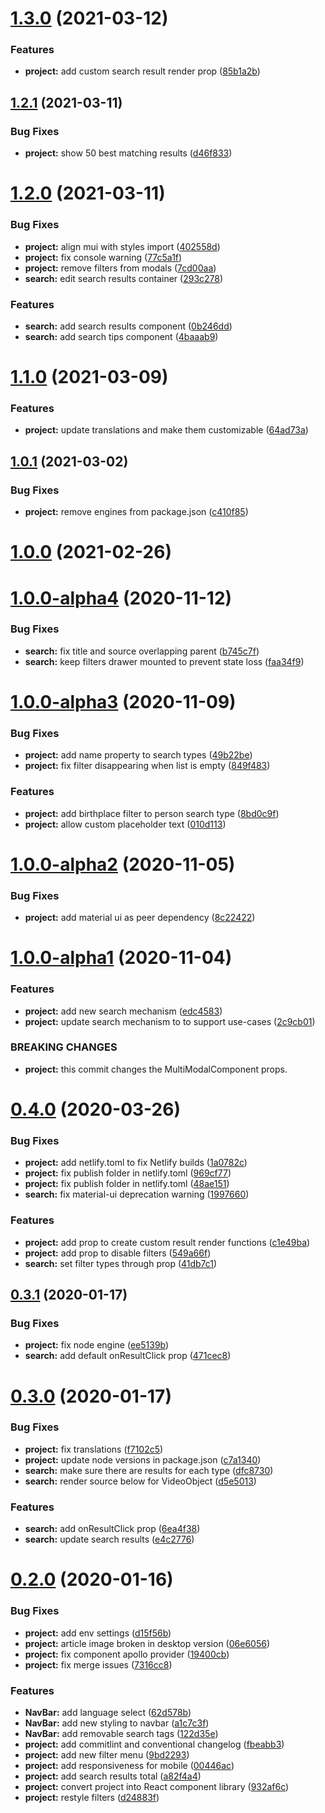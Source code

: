 # [1.3.0](https://github.com/Videodock/trompa-multimodal-component/compare/v1.2.1...v1.3.0) (2021-03-12)


### Features

* **project:** add custom search result render prop ([85b1a2b](https://github.com/Videodock/trompa-multimodal-component/commit/85b1a2b5f03bccbe866224d5148101eb5d6784eb))



## [1.2.1](https://github.com/Videodock/trompa-multimodal-component/compare/v1.2.0...v1.2.1) (2021-03-11)


### Bug Fixes

* **project:** show 50 best matching results ([d46f833](https://github.com/Videodock/trompa-multimodal-component/commit/d46f833bf1ba155b6186ffe59935f57881a15118))



# [1.2.0](https://github.com/Videodock/trompa-multimodal-component/compare/v1.1.0...v1.2.0) (2021-03-11)


### Bug Fixes

* **project:** align mui with styles import ([402558d](https://github.com/Videodock/trompa-multimodal-component/commit/402558db463958d38a1f88ff27c8a61d6861f7d1))
* **project:** fix console warning ([77c5a1f](https://github.com/Videodock/trompa-multimodal-component/commit/77c5a1f93f286ddd171435843823dee0eed18274))
* **project:** remove filters from modals ([7cd00aa](https://github.com/Videodock/trompa-multimodal-component/commit/7cd00aaed50f9043529b3ab300e2688a2cb338e1))
* **search:** edit search results container ([293c278](https://github.com/Videodock/trompa-multimodal-component/commit/293c27888f7f3459db23842f4d0ac514219fdfca))


### Features

* **search:** add search results component ([0b246dd](https://github.com/Videodock/trompa-multimodal-component/commit/0b246dd488925af31ec49a886938bd047bbe9a96))
* **search:** add search tips component ([4baaab9](https://github.com/Videodock/trompa-multimodal-component/commit/4baaab9e10a0d6215392c86356d72a855736e5a6))



# [1.1.0](https://github.com/Videodock/trompa-multimodal-component/compare/v1.0.1...v1.1.0) (2021-03-09)


### Features

* **project:** update translations and make them customizable ([64ad73a](https://github.com/Videodock/trompa-multimodal-component/commit/64ad73aedbe6ecfa0933ecb0a9a14fb67a598d1c))



## [1.0.1](https://github.com/Videodock/trompa-multimodal-component/compare/v1.0.0...v1.0.1) (2021-03-02)


### Bug Fixes

* **project:** remove engines from package.json ([c410f85](https://github.com/Videodock/trompa-multimodal-component/commit/c410f8593d542fcc4098da51f2d8f888fc7061c8))



# [1.0.0](https://github.com/Videodock/trompa-multimodal-component/compare/v1.0.0-alpha4...v1.0.0) (2021-02-26)



# [1.0.0-alpha4](https://github.com/Videodock/trompa-multimodal-component/compare/v1.0.0-alpha3...v1.0.0-alpha4) (2020-11-12)


### Bug Fixes

* **search:** fix title and source overlapping parent ([b745c7f](https://github.com/Videodock/trompa-multimodal-component/commit/b745c7fb01a3fd6c13edcc1a29ba69067322cffa))
* **search:** keep filters drawer mounted to prevent state loss ([faa34f9](https://github.com/Videodock/trompa-multimodal-component/commit/faa34f9552106b12d69f85dc66a82b71a563c5fe))



# [1.0.0-alpha3](https://github.com/Videodock/trompa-multimodal-component/compare/v1.0.0-alpha2...v1.0.0-alpha3) (2020-11-09)


### Bug Fixes

* **project:** add name property to search types ([49b22be](https://github.com/Videodock/trompa-multimodal-component/commit/49b22befe3054a3e4a9b36d26b9801d60e46be49))
* **project:** fix filter disappearing when list is empty ([849f483](https://github.com/Videodock/trompa-multimodal-component/commit/849f483f0b3f815d1f232f723b0c484ddad6f273))


### Features

* **project:** add birthplace filter to person search type ([8bd0c9f](https://github.com/Videodock/trompa-multimodal-component/commit/8bd0c9f4343e4d45cda45a97f08f30a0af15e4a4))
* **project:** allow custom placeholder text ([010d113](https://github.com/Videodock/trompa-multimodal-component/commit/010d1131a9e9ae9e6729240b03ba2aa6ea670beb))



# [1.0.0-alpha2](https://github.com/Videodock/trompa-multimodal-component/compare/v1.0.0-alpha1...v1.0.0-alpha2) (2020-11-05)


### Bug Fixes

* **project:** add material ui as peer dependency ([8c22422](https://github.com/Videodock/trompa-multimodal-component/commit/8c22422d03b9a4761822f2046da75e14662926c7))



# [1.0.0-alpha1](https://github.com/Videodock/trompa-multimodal-component/compare/v0.4.0...v1.0.0-alpha1) (2020-11-04)


### Features

* **project:** add new search mechanism ([edc4583](https://github.com/Videodock/trompa-multimodal-component/commit/edc45833e2ab97f2baae0f62736120e1013238f5))
* **project:** update search mechanism to to support use-cases ([2c9cb01](https://github.com/Videodock/trompa-multimodal-component/commit/2c9cb01e05d18992ed8bf6f849198e11358ae21e))


### BREAKING CHANGES

* **project:** this commit changes the MultiModalComponent props.



# [0.4.0](https://github.com/Videodock/trompa-multimodal-component/compare/v0.3.1...v0.4.0) (2020-03-26)


### Bug Fixes

* **project:** add netlify.toml to fix Netlify builds ([1a0782c](https://github.com/Videodock/trompa-multimodal-component/commit/1a0782ca735eefd62b66a0632eaaec37f58b13b6))
* **project:** fix publish folder in netlify.toml ([969cf77](https://github.com/Videodock/trompa-multimodal-component/commit/969cf7762cbff18b5179038be73ae7a60b8da119))
* **project:** fix publish folder in netlify.toml ([48ae151](https://github.com/Videodock/trompa-multimodal-component/commit/48ae1518b1be45fd0549ce3c77bee7f103e0a96e))
* **search:** fix material-ui deprecation warning ([1997660](https://github.com/Videodock/trompa-multimodal-component/commit/19976609bbd5c68fd74f2f9272c58a9841ea22f9))


### Features

* **project:** add prop to create custom result render functions ([c1e49ba](https://github.com/Videodock/trompa-multimodal-component/commit/c1e49ba934ebd8dcb1d09844278894a966a18269))
* **project:** add prop to disable filters ([549a66f](https://github.com/Videodock/trompa-multimodal-component/commit/549a66f3f39a55a56ff1d2f425c6be5270a0eebd))
* **search:** set filter types through prop ([41db7c1](https://github.com/Videodock/trompa-multimodal-component/commit/41db7c1b07d926b5e264dcb72895993802056753))



## [0.3.1](https://github.com/Videodock/trompa-multimodal-component/compare/v0.3.0...v0.3.1) (2020-01-17)


### Bug Fixes

* **project:** fix node engine ([ee5139b](https://github.com/Videodock/trompa-multimodal-component/commit/ee5139b93d8d2af99f679abfddcd9b1f78c755f8))
* **search:** add default onResultClick prop ([471cec8](https://github.com/Videodock/trompa-multimodal-component/commit/471cec85731ede7f960f28d98a7b1c8b6ba55d0a))



# [0.3.0](https://github.com/Videodock/trompa-multimodal-component/compare/v0.2.0...v0.3.0) (2020-01-17)


### Bug Fixes

* **project:** fix translations ([f7102c5](https://github.com/Videodock/trompa-multimodal-component/commit/f7102c5b98ec9d9776069ae33109e4dab7645a7c))
* **project:** update node versions in package.json ([c7a1340](https://github.com/Videodock/trompa-multimodal-component/commit/c7a1340aeb50196e218ca4641273d3b03b67b582))
* **search:** make sure there are results for each type ([dfc8730](https://github.com/Videodock/trompa-multimodal-component/commit/dfc8730cb6ada1dab738a83b882ed3b492e9b968))
* **search:** render source below for VideoObject ([d5e5013](https://github.com/Videodock/trompa-multimodal-component/commit/d5e5013d0bc3c9e8ba233a807266811fbcf8c69c))


### Features

* **search:** add onResultClick prop ([6ea4f38](https://github.com/Videodock/trompa-multimodal-component/commit/6ea4f38a82e1d7c2b01401a356040c0893d1c756))
* **search:** update search results ([e4c2776](https://github.com/Videodock/trompa-multimodal-component/commit/e4c2776c86ef6dc649522f617d3cd6d11c7d5e65))



# [0.2.0](https://github.com/Videodock/trompa-multimodal-component/compare/d15f56bdfa10ec5ca5407ef04eab210a0bbc9397...v0.2.0) (2020-01-16)


### Bug Fixes

* **project:** add env settings ([d15f56b](https://github.com/Videodock/trompa-multimodal-component/commit/d15f56bdfa10ec5ca5407ef04eab210a0bbc9397))
* **project:** article image broken in desktop version ([06e6056](https://github.com/Videodock/trompa-multimodal-component/commit/06e60561a06bcaea1509c60ca0b4d8d2dadfed18))
* **project:** fix component apollo provider ([19400cb](https://github.com/Videodock/trompa-multimodal-component/commit/19400cb1ae11d9fb2eb8048111f0f757d028f169))
* **project:** fix merge issues ([7316cc8](https://github.com/Videodock/trompa-multimodal-component/commit/7316cc8dc83162eab7e3e74d005e6318fe92c543))


### Features

* **NavBar:** add language select ([62d578b](https://github.com/Videodock/trompa-multimodal-component/commit/62d578b79dd40dcde40dd9df4aec17b8a1eb5b5e))
* **NavBar:** add new styling to navbar ([a1c7c3f](https://github.com/Videodock/trompa-multimodal-component/commit/a1c7c3f93049a95f2c0f9f2fade935ee39e048a7))
* **NavBar:** add removable search tags ([122d35e](https://github.com/Videodock/trompa-multimodal-component/commit/122d35ec104d677c32ef42c16bffe3c2fb8eba80))
* **project:** add commitlint and conventional changelog ([fbeabb3](https://github.com/Videodock/trompa-multimodal-component/commit/fbeabb31b298fe80ce33895c9d2f64c055c299d9))
* **project:** add new filter menu ([9bd2293](https://github.com/Videodock/trompa-multimodal-component/commit/9bd229389bbd03b5b2b9ff07bea1a2b3e5aa2929))
* **project:** add responsiveness for mobile ([00446ac](https://github.com/Videodock/trompa-multimodal-component/commit/00446acc9c1f6014f63581be0c5104800131df53))
* **project:** add search results total ([a82f4a4](https://github.com/Videodock/trompa-multimodal-component/commit/a82f4a4daa595a303b93ebb211d9f7de08245d39))
* **project:** convert project into React component library ([932af6c](https://github.com/Videodock/trompa-multimodal-component/commit/932af6c73d8109cd9d107cda115e9f4dbd9f7b78))
* **project:** restyle filters ([d24883f](https://github.com/Videodock/trompa-multimodal-component/commit/d24883f9bb49006b426dcec2b07aad4f5ef690f7))



